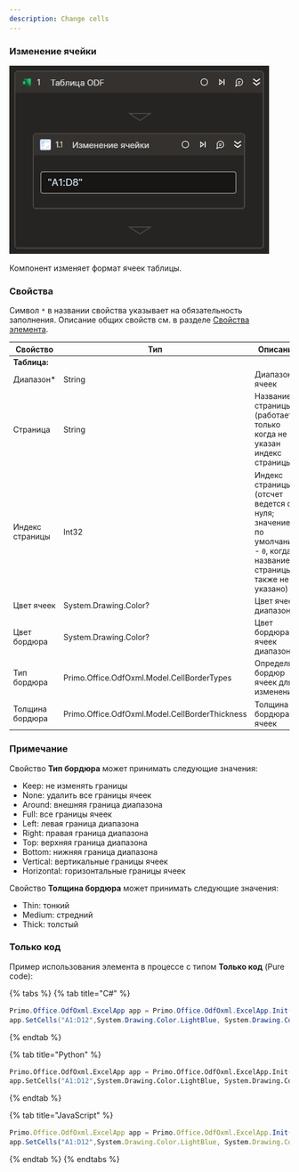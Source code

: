 ```yaml
---
description: Change cells
---
```

### Изменение ячейки

![](../../../../resources/activities/basic/odf/table/odftable-changecell.png)

Компонент изменяет формат ячеек таблицы.

### Свойства
Символ `*` в названии свойства указывает на обязательность заполнения. Описание общих свойств см. в разделе [Свойства элемента](https://docs.primo-rpa.ru/primo-rpa/primo-studio/process/elements#svoistva-elementa).

| Свойство     | Тип    | Описание                                  | Пример          |
| ------------ | ------ | ----------------------------------------- | --------------- |
| **Таблица:** | | | |
| Диапазон* | String | Диапазон ячеек | `"A1:D12"` |
| Страница | String | Название страницы (работает только когда не указан индекс страницы) | `"Лист 1"` |
| Индекс страницы | Int32 | Индекс страницы (отсчет ведется с нуля; значение по умолчанию - `0`, когда название страницы также не указано)| `1` |
| Цвет ячеек | Sуstem.Drawing.Color? | Цвет ячеек диапазона | `System.Drawing.Color.LightBlue` |
| Цвет бордюра | Sуstem.Drawing.Color? | Цвет бордюра ячеек диапазона | `System.Drawing.Color.Black` |
| Тип бордюра | Primo.Office.OdfOxml.Model.CellBorderTypes | Определяет бордюр ячеек для изменения | `Primo.Office.OdfOxml.Model.CellBorderTypes.Around` |
| Толщина бордюра | Primo.Office.OdfOxml.Model.CellBorderThickness | Толщина бордюра ячеек | `Primo.Office.OdfOxml.Model.CellBorderThickness.Medium`|
### Примечание
Свойство **Тип бордюра** может принимать следующие значения:<br>

- Keep: не изменять границы
- None: удалить все границы ячеек
- Around: внешняя граница диапазона
- Full: все границы ячеек
- Left: левая граница диапазона
- Right: правая граница диапазона
- Top: верхняя граница диапазона
- Bottom: нижняя граница диапазона
- Vertical: вертикальные границы ячеек       
- Horizontal: горизонтальные границы ячеек

Свойство **Толщина бордюра** может принимать следующие значения:<br>
- Thin: тонкий
- Medium: стредний
- Thick: толстый

### Только код
Пример использования элемента в процессе с типом **Только код** (Pure code):

{% tabs %}
{% tab title="C#" %}
```csharp
Primo.Office.OdfOxml.ExcelApp app = Primo.Office.OdfOxml.ExcelApp.Init(wf, [file]);
app.SetCells("A1:D12",System.Drawing.Color.LightBlue, System.Drawing.Color.Black, Model.CellBorderThickness.Medium, Model.CellBorderTypes.Around, [sheet], [sheetIdx]);
```
{% endtab %}

{% tab title="Python" %}
```python
Primo.Office.OdfOxml.ExcelApp app = Primo.Office.OdfOxml.ExcelApp.Init(wf, [file])
app.SetCells("A1:D12",System.Drawing.Color.LightBlue, System.Drawing.Color.Black, Model.CellBorderThickness.Medium, Model.CellBorderTypes.Around, [sheet], [sheetIdx])
```
{% endtab %}

{% tab title="JavaScript" %}
```javascript
Primo.Office.OdfOxml.ExcelApp app = Primo.Office.OdfOxml.ExcelApp.Init(wf, [file]);
app.SetCells("A1:D12",System.Drawing.Color.LightBlue, System.Drawing.Color.Black, Model.CellBorderThickness.Medium, Model.CellBorderTypes.Around, [sheet], [sheetIdx]);
```
{% endtab %}
{% endtabs %}
